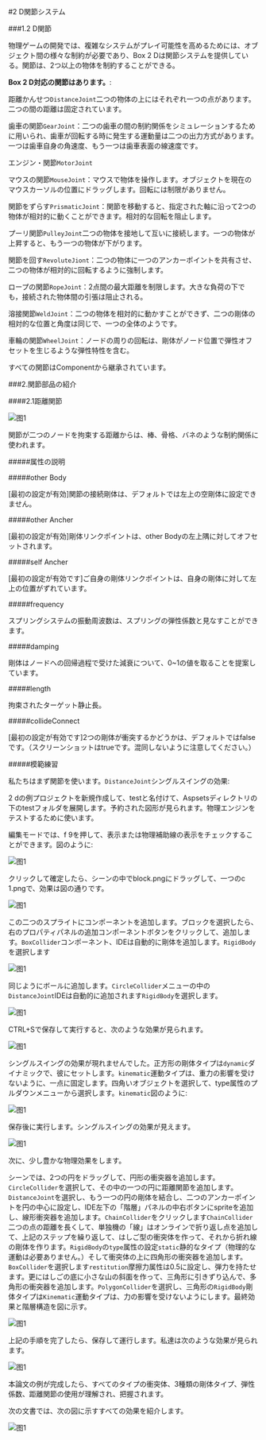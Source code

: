#2 D関節システム

###1.2 D関節

物理ゲームの開発では、複雑なシステムがプレイ可能性を高めるためには、オブジェクト間の様々な制約が必要であり、Box 2 Dは関節システムを提供している。関節は、2つ以上の物体を制約することができる。

**Box 2 D対応の関節はあります。**:

距離かんせつ`DistanceJoint`二つの物体の上にはそれぞれ一つの点があります。二つの間の距離は固定されています。

歯車の関節`GearJoint`：二つの歯車の間の制約関係をシミュレーションするために用いられ、歯車が回転する時に発生する運動量は二つの出力方式があります。一つは歯車自身の角速度、もう一つは歯車表面の線速度です。

エンジン・関節`MotorJoint`

マウスの関節`MouseJoint`：マウスで物体を操作します。オブジェクトを現在のマウスカーソルの位置にドラッグします。回転には制限がありません。

関節をずらす`PrismaticJoint`：関節を移動すると、指定された軸に沿って2つの物体が相対的に動くことができます。相対的な回転を阻止します。

プーリ関節`PulleyJoint`二つの物体を接地して互いに接続します。一つの物体が上昇すると、もう一つの物体が下がります。

関節を回す`RevoluteJiont`：二つの物体に一つのアンカーポイントを共有させ、二つの物体が相対的に回転するように強制します。

ロープの関節`RopeJoint`：2点間の最大距離を制限します。大きな負荷の下でも，接続された物体間の引張は阻止される。

溶接関節`WeldJoint`：二つの物体を相対的に動かすことができず、二つの剛体の相対的な位置と角度は同じで、一つの全体のようです。

車輪の関節`WheelJoint`：ノードの周りの回転は、剛体がノード位置で弾性オフセットを生じるような弾性特性を含む。

すべての関節はComponentから継承されています。

###2.関節部品の紹介

####2.1距離関節

![图1](img/distance.png)<br/>


関節が二つのノードを拘束する距離からは、棒、骨格、バネのような制約関係に使われます。

#####属性の説明

#####other Body

[最初の設定が有効]関節の接続剛体は、デフォルトでは左上の空剛体に設定できません。

#####other Ancher

[最初の設定が有効]剛体リンクポイントは、other Bodyの左上隅に対してオフセットされます。

#####self Ancher

[最初の設定が有効です]ご自身の剛体リンクポイントは、自身の剛体に対して左上の位置がずれています。

#####frequency

スプリングシステムの振動周波数は、スプリングの弾性係数と見なすことができます。

#####damping

剛体はノードへの回帰過程で受けた減衰について、0~1の値を取ることを提案しています。

#####length

拘束されたターゲット静止長。

#####collideConnect

[最初の設定が有効です]2つの剛体が衝突するかどうかは、デフォルトではfalseです。（スクリーンショットはtrueです。混同しないように注意してください。）

#####模範練習

私たちはまず関節を使います。`DistanceJoint`シングルスイングの効果:

2 dの例プロジェクトを新規作成して、testと名付けて、Aspsetsディレクトリの下のtestフォルダを展開します。予約された図形が見られます。物理エンジンをテストするために使います。

編集モードでは、f 9を押して、表示または物理補助線の表示をチェックすることができます。図のように:

![图1](img/test.png)

クリックして確定したら、シーンの中でblock.pngにドラッグして、一つのc 1.pngで、効果は図の通りです。

![图1](img/1.png)

この二つのスプライトにコンポーネントを追加します。ブロックを選択したら、右のプロパティパネルの追加コンポーネントボタンをクリックして、追加します。`BoxCollider`コンポーネント、IDEは自動的に剛体を追加します。`RigidBody`を選択します

![图1](img/add.gif)

同じようにボールに追加します。`CircleCollider`メニューの中の`DistanceJoint`IDEは自動的に追加されます`RigidBody`を選択します。

![图1](img/2.png)

CTRL+Sで保存して実行すると、次のような効果が見られます。

![图1](img/1.gif)

シングルスイングの効果が現れませんでした。正方形の剛体タイプは`dynamic`ダイナミックで、彼にセットします。`kinematic`運動タイプは、重力の影響を受けないように、一点に固定します。四角いオブジェクトを選択して、type属性のプルダウンメニューから選択します。`kinematic`図のように:

![图1](img/3.png)

保存後に実行します。シングルスイングの効果が見えます。

![图1](img/2.gif)

次に、少し豊かな物理効果をします。

シーンでは、2つの円をドラッグして、円形の衝突器を追加します。`CircleCollider`を選択して、その中の一つの円に距離関節を追加します。`DistanceJoint`を選択し、もう一つの円の剛体を結合し、二つのアンカーポイントを円の中心に設定し、IDE左下の「階層」パネルの中右ボタンにspriteを追加し、線形衝突器を追加します。`ChainCollider`をクリックします`ChainCollider`二つの点の距離を長くして、単独機の「線」はオンラインで折り返し点を追加して、上記のステップを繰り返して、はしご型の衝突体を作って、それから折れ線の剛体を作ります。`RigidBody`の`type`属性の設定`static`静的なタイプ（物理的な運動は必要ありません。）そして衝突体の上に四角形の衝突器を追加します。`BoxCollider`を選択します`restitution`摩擦力属性は0.5に設定し、弾力を持たせます。更にはしごの底に小さな山の斜面を作って、三角形に引きずり込んで、多角形の衝突器を追加します。`PolygonCollider`を選択し、三角形の`RigidBody`剛体タイプは`Kinematic`運動タイプは、力の影響を受けないようにします。最終効果と階層構造を図に示す。

![图1](img/4.png)

上記の手順を完了したら、保存して運行します。私達は次のような効果が見られます。

![图1](img/3.gif)

本論文の例が完成したら、すべてのタイプの衝突体、3種類の剛体タイプ、弾性係数、距離関節の使用が理解され、把握されます。

次の文書では、次の図に示すすべての効果を紹介します。

![图1](img/scene.gif)
